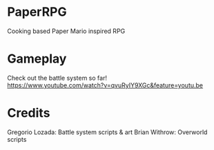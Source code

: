 # PaperRPG
Cooking based Paper Mario inspired RPG

# Gameplay
Check out the battle system so far!</br>https://www.youtube.com/watch?v=qvuRyIY9XGc&feature=youtu.be

# Credits
Gregorio Lozada: Battle system scripts & art
Brian Withrow: Overworld scripts
